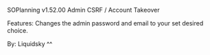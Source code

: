 SOPlanning v1.52.00 Admin CSRF / Account Takeover

Features: Changes the admin password and email to your set desired choice.

By: Liquidsky ^^
